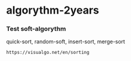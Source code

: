 # algorythm-2years
### Test soft-algorythm
quick-sort, random-soft, insert-sort, merge-sort
```
https://visualgo.net/en/sorting
```
